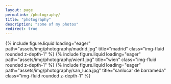 ```yaml
---
layout: page
permalink: /photography/
title: "photography"
description: "some of my photos"
redirect: true
---
```


{% include figure.liquid loading="eager" path="assets/img/photography/madrid.jpg" title="madrid" class="img-fluid rounded z-depth-1" %}
{% include figure.liquid loading="eager" path="assets/img/photography/wien1.jpg" title="wien" class="img-fluid rounded z-depth-1" %}
{% include figure.liquid loading="eager" path="assets/img/photography/san_luca.jpg" title="sanlucar de barrameda" class="img-fluid rounded z-depth-1" %}

[//]: # ({% for project in sorted_projects %} {% include figure.liquid loading="eager" path="assets/img/1.jpg" title="example image" class="img-fluid rounded z-depth-1" %} {% endfor %})